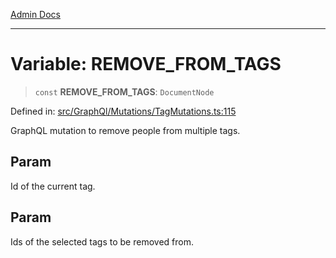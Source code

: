 [Admin Docs](/)

---

# Variable: REMOVE_FROM_TAGS

> `const` **REMOVE_FROM_TAGS**: `DocumentNode`

Defined in: [src/GraphQl/Mutations/TagMutations.ts:115](https://github.com/PalisadoesFoundation/talawa-admin/blob/main/src/GraphQl/Mutations/TagMutations.ts#L115)

GraphQL mutation to remove people from multiple tags.

## Param

Id of the current tag.

## Param

Ids of the selected tags to be removed from.
